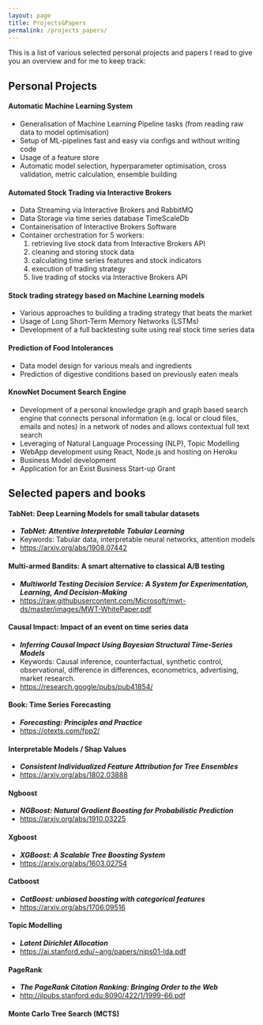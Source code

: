 ```yaml
---
layout: page
title: Projects&Papers
permalink: /projects_papers/
---
```


This is a list of various selected personal projects and papers I read to give you an overview and for me to keep track:


## Personal Projects

#### Automatic Machine Learning System
- Generalisation of Machine Learning Pipeline tasks (from reading raw data to model optimisation)
- Setup of ML-pipelines fast and easy via configs and without writing code
- Usage of a feature store
- Automatic model selection, hyperparameter optimisation, cross validation, metric calculation, ensemble building

#### Automated Stock Trading via Interactive Brokers
- Data Streaming via Interactive Brokers and RabbitMQ
- Data Storage via time series database TimeScaleDb
- Containerisation of Interactive Brokers Software
- Container orchestration for 5 workers:
    1. retrieving live stock data from Interactive Brokers API
    2. cleaning and storing stock data
    3. calculating time series features and stock indicators
    4. execution of trading strategy
    5. live trading of stocks via Interactive Brokers API

#### Stock trading strategy based on Machine Learning models
- Various approaches to building a trading strategy that beats the market
- Usage of Long Short-Term Memory Networks (LSTMs)
- Development of a full backtesting suite using real stock time series data

#### Prediction of Food Intolerances
- Data model design for various meals and ingredients
- Prediction of digestive conditions based on previously eaten meals

#### KnowNet Document Search Engine
- Development of a personal knowledge graph and graph based search engine that connects personal information (e.g. local or cloud files, emails and notes)
in a network of nodes and allows contextual full text search
- Leveraging of Natural Language Processing (NLP), Topic Modelling
- WebApp development using React, Node.js and hosting on Heroku
- Business Model development
- Application for an Exist Business Start-up Grant

## Selected papers and books

#### TabNet: Deep Learning Models for small tabular datasets
- ***TabNet: Attentive Interpretable Tabular Learning***
- Keywords: Tabular data, interpretable neural networks, attention models
- <https://arxiv.org/abs/1908.07442>

#### Multi-armed Bandits: A smart alternative to classical A/B testing
- ***Multiworld Testing Decision Service:
A System for Experimentation, Learning, And Decision-Making***
- <https://raw.githubusercontent.com/Microsoft/mwt-ds/master/images/MWT-WhitePaper.pdf>

#### Causal Impact: Impact of an event on time series data
- ***Inferring Causal Impact Using Bayesian Structural Time-Series Models***
- Keywords: Causal inference, counterfactual, synthetic control, observational, difference in differences, econometrics, advertising, market research.
- <https://research.google/pubs/pub41854/>

#### Book: Time Series Forecasting
- ***Forecasting: Principles and Practice***
- <https://otexts.com/fpp2/>

#### Interpretable Models / Shap Values
- ***Consistent Individualized Feature Attribution for Tree
Ensembles***
- <https://arxiv.org/abs/1802.03888>

#### Ngboost
- ***NGBoost: Natural Gradient Boosting for Probabilistic Prediction***
- <https://arxiv.org/abs/1910.03225>

#### Xgboost
- ***XGBoost: A Scalable Tree Boosting System***
- <https://arxiv.org/abs/1603.02754>

#### Catboost
- ***CatBoost: unbiased boosting with categorical features***
- <https://arxiv.org/abs/1706.09516>

#### Topic Modelling
- ***Latent Dirichlet Allocation***
- <https://ai.stanford.edu/~ang/papers/nips01-lda.pdf>

#### PageRank
- ***The PageRank Citation Ranking: Bringing Order to the Web***
- <http://ilpubs.stanford.edu:8090/422/1/1999-66.pdf>

#### **Monte Carlo Tree Search (MCTS)**

